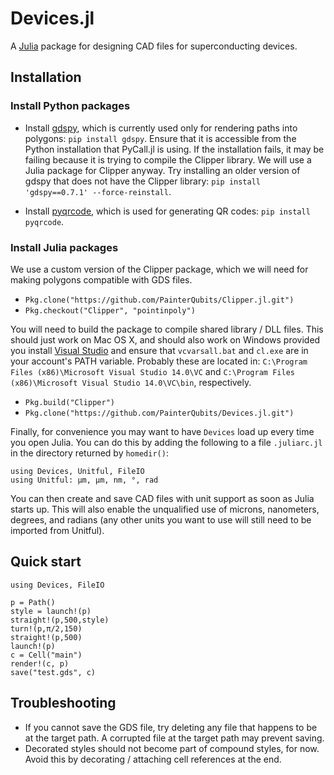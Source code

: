 # Devices.jl

A [Julia](http://julialang.org) package for designing CAD files for superconducting devices.

## Installation

### Install Python packages

+ Install [gdspy](http://gdspy.readthedocs.org), which is currently used only
  for rendering paths into polygons: `pip install gdspy`. Ensure that it is
  accessible from the Python installation that PyCall.jl is using. If the
  installation fails, it may be failing because it is trying to compile the
  Clipper library. We will use a Julia package for Clipper anyway. Try
  installing an older version of gdspy that does not have the Clipper library:
  `pip install 'gdspy==0.7.1' --force-reinstall`.

+ Install [pyqrcode](https://github.com/mnooner256/pyqrcode), which is used for
  generating QR codes: `pip install pyqrcode`.

### Install Julia packages

We use a custom version of the Clipper package, which we will need for making polygons
compatible with GDS files.

+ `Pkg.clone("https://github.com/PainterQubits/Clipper.jl.git")`
+ `Pkg.checkout("Clipper", "pointinpoly")`

You will need to build the package to compile shared library / DLL files.
This should just work on Mac OS X, and should also work on Windows provided you
install [Visual Studio](https://www.visualstudio.com/en-us/visual-studio-homepage-vs.aspx)
and ensure that `vcvarsall.bat` and `cl.exe` are in your
account's PATH variable. Probably these are located in:
`C:\Program Files (x86)\Microsoft Visual Studio 14.0\VC` and
`C:\Program Files (x86)\Microsoft Visual Studio 14.0\VC\bin`, respectively.

+ `Pkg.build("Clipper")`
+ `Pkg.clone("https://github.com/PainterQubits/Devices.jl.git")`

Finally, for convenience you may want to have `Devices` load up every time
you open Julia. You can do this by adding the following to a file `.juliarc.jl`
in the directory returned by `homedir()`:

```
using Devices, Unitful, FileIO
using Unitful: μm, µm, nm, °, rad
```

You can then create and save CAD files with unit support as soon as Julia
starts up. This will also enable the unqualified use of microns, nanometers,
degrees, and radians (any other units you want to use will still need to be
imported from Unitful).

## Quick start

```
using Devices, FileIO

p = Path()
style = launch!(p)
straight!(p,500,style)
turn!(p,π/2,150)
straight!(p,500)
launch!(p)
c = Cell("main")
render!(c, p)
save("test.gds", c)
```

## Troubleshooting

- If you cannot save the GDS file, try deleting any file that happens to be
  at the target path. A corrupted file at the target path may prevent saving.
- Decorated styles should not become part of compound styles, for now. Avoid
  this by decorating / attaching cell references at the end.
